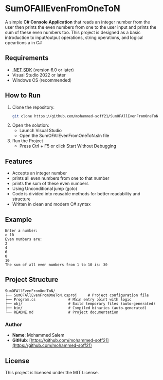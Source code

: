 # SumOFAllEvenFromOneToN

A simple **C# Console Application** that reads an integer number from the user then prints the even numbers from one to the user input and prints the sum of these even numbers too.
This project is designed as a basic introduction to input/output operations, string operations, and logical opeartions a in C#

## Requirements
- [.NET SDK](https://dotnet.microsoft.com/en-us/download) (version 6.0 or later)
- Visual Studio 2022 or later
- Windows OS (recommended)

## How to Run
1. Clone the repository:
   ```bash
   git clone https://github.com/mohammed-soff21/SumOFAllEvenFromOneToN.git
2. Open the solution:
   - Launch Visual Studio
   - Open the SumOFAllEvenFromOneToN.sln file
3. Run the Project
   - Press Ctrl + F5 or click Start Without Debugging

## Features
- Accepts an integer number
- prints all even numbers from one to that number
- prints the sum of these even numbers
- Using Unconditional jump (goto)
- Code is divided into reusable methods for better readability and structure
- Written in clean and modern C# syntax

## Example
```text
Enter a number:
> 10
Even numbers are:
2
4
6
8
10
The sum of all even numbers from 1 to 10 is: 30
```
## Project Structure
```text
SumOFAllEvenFromOneToN/
├── SumOFAllEvenFromOneToN.csproj     # Project configuration file
├── Program.cs               # Main entry point with logic
├── obj/                     # Build temporary files (auto-generated)
├── bin/                     # Compiled binaries (auto-generated)
└── README.md                # Project documentation
```

### Author
- **Name**: Mohammed Salem
- **GitHub**: 
[https://github.com/mohammed-soff21](https://github.com/mohammed-soff21)

## License
This project is licensed under the MIT License.
